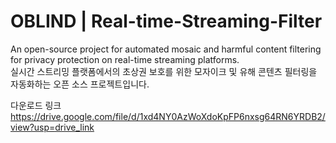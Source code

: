 #  OBLIND | Real-time-Streaming-Filter

An open-source project for automated mosaic and harmful content filtering for privacy protection on real-time streaming platforms. <br>
실시간 스트리밍 플랫폼에서의 초상권 보호를 위한 모자이크 및 유해 콘텐츠 필터링을 자동화하는 오픈 소스 프로젝트입니다.

다운로드 링크
https://drive.google.com/file/d/1xd4NY0AzWoXdoKpFP6nxsg64RN6YRDB2/view?usp=drive_link

